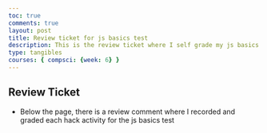 ```yaml
---
toc: true
comments: true
layout: post
title: Review ticket for js basics test
description: This is the review ticket where I self grade my js basics test. 
type: tangibles
courses: { compsci: {week: 6} }
---
```


## Review Ticket
- Below the page, there is a review comment where I recorded and graded each hack activity for the js basics test